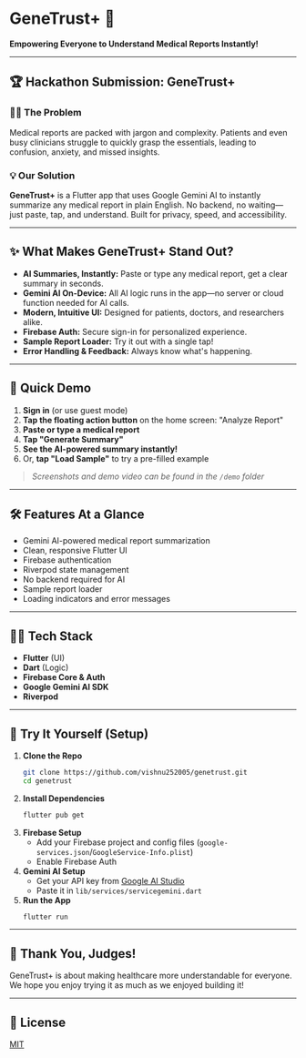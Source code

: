 # GeneTrust+ 🚀

**Empowering Everyone to Understand Medical Reports Instantly!**

---

## 🏆 Hackathon Submission: GeneTrust+

### 👩‍⚕️ The Problem
Medical reports are packed with jargon and complexity. Patients and even busy clinicians struggle to quickly grasp the essentials, leading to confusion, anxiety, and missed insights.

### 💡 Our Solution
**GeneTrust+** is a Flutter app that uses Google Gemini AI to instantly summarize any medical report in plain English. No backend, no waiting—just paste, tap, and understand. Built for privacy, speed, and accessibility.

---

## ✨ What Makes GeneTrust+ Stand Out?
- **AI Summaries, Instantly:** Paste or type any medical report, get a clear summary in seconds.
- **Gemini AI On-Device:** All AI logic runs in the app—no server or cloud function needed for AI calls.
- **Modern, Intuitive UI:** Designed for patients, doctors, and researchers alike.
- **Firebase Auth:** Secure sign-in for personalized experience.
- **Sample Report Loader:** Try it out with a single tap!
- **Error Handling & Feedback:** Always know what's happening.

---

## 🎥 Quick Demo
1. **Sign in** (or use guest mode)
2. **Tap the floating action button** on the home screen: "Analyze Report"
3. **Paste or type a medical report**
4. **Tap "Generate Summary"**
5. **See the AI-powered summary instantly!**
6. Or, **tap "Load Sample"** to try a pre-filled example

> _Screenshots and demo video can be found in the `/demo` folder_

---

## 🛠️ Features At a Glance
- Gemini AI-powered medical report summarization
- Clean, responsive Flutter UI
- Firebase authentication
- Riverpod state management
- No backend required for AI
- Sample report loader
- Loading indicators and error messages

---

## 🧑‍💻 Tech Stack
- **Flutter** (UI)
- **Dart** (Logic)
- **Firebase Core & Auth**
- **Google Gemini AI SDK**
- **Riverpod**

---

## 🚀 Try It Yourself (Setup)

1. **Clone the Repo**
   ```sh
   git clone https://github.com/vishnu252005/genetrust.git
   cd genetrust
   ```
2. **Install Dependencies**
   ```sh
   flutter pub get
   ```
3. **Firebase Setup**
   - Add your Firebase project and config files (`google-services.json`/`GoogleService-Info.plist`)
   - Enable Firebase Auth
4. **Gemini AI Setup**
   - Get your API key from [Google AI Studio](https://makersuite.google.com/app/apikey)
   - Paste it in `lib/services/servicegemini.dart`
5. **Run the App**
   ```sh
   flutter run
   ```

---

## 🙌 Thank You, Judges!
GeneTrust+ is about making healthcare more understandable for everyone. We hope you enjoy trying it as much as we enjoyed building it!

---

## 📄 License
[MIT](LICENSE)
